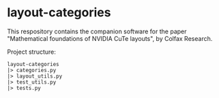 # layout-categories

This respository contains the companion software for the paper "Mathematical foundations of NVIDIA CuTe layouts", by Colfax Research.

Project structure:
```
layout-categories
|> categories.py
|> layout_utils.py
|> test_utils.py
|> tests.py
```
